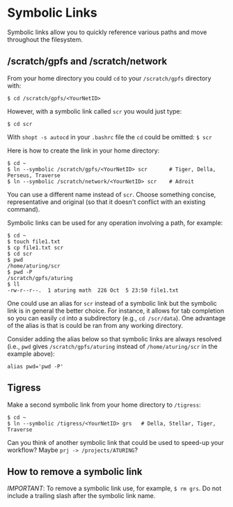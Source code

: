 # Symbolic Links

Symbolic links allow you to quickly reference various paths and move throughout the filesystem.

## /scratch/gpfs and /scratch/network

From your home directory you could `cd` to your `/scratch/gpfs` directory with:

```
$ cd /scratch/gpfs/<YourNetID>
```

However, with a symbolic link called `scr` you would just type:

```
$ cd scr
```

With `shopt -s autocd` in your `.bashrc` file the `cd` could be omitted: `$ scr` 

Here is how to create the link in your home directory:

```
$ cd ~
$ ln --symbolic /scratch/gpfs/<YourNetID> scr       # Tiger, Della, Perseus, Traverse
$ ln --symbolic /scratch/network/<YourNetID> scr    # Adroit
```

You can use a different name instead of `scr`. Choose something concise, representative and original (so that it doesn't conflict with an existing command).

Symbolic links can be used for any operation involving a path, for example:

```
$ cd ~
$ touch file1.txt
$ cp file1.txt scr
$ cd scr
$ pwd
/home/aturing/scr
$ pwd -P
/scratch/gpfs/aturing
$ ll
-rw-r--r--.  1 aturing math  226 Oct  5 23:50 file1.txt
```

One could use an alias for `scr` instead of a symbolic link but the symbolic link is in general the better choice. For instance, it allows for tab completion so you can easily `cd` into a subdirectory (e.g., `cd /scr/data`). One advantage of the alias is that is could be ran from any working directory. 

Consider adding the alias below so that symbolic links are always resolved (i.e., `pwd` gives `/scratch/gpfs/aturing` instead of `/home/aturing/scr` in the example above):

```
alias pwd='pwd -P'
```

## Tigress

Make a second symbolic link from your home directory to `/tigress`:

```
$ cd ~
$ ln --symbolic /tigress/<YourNetID> grs   # Della, Stellar, Tiger, Traverse
```

Can you think of another symbolic link that could be used to speed-up your workflow? Maybe `prj -> /projects/ATURING`?

## How to remove a symbolic link

*IMPORTANT*: To remove a symbolic link use, for example, `$ rm grs`. Do not include a trailing slash after the symbolic link name.
